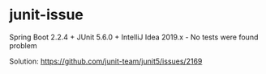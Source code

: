 # junit-issue
Spring Boot 2.2.4 + JUnit 5.6.0 + IntelliJ Idea 2019.x - No tests were found problem

Solution: https://github.com/junit-team/junit5/issues/2169
